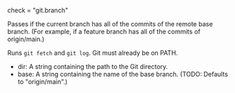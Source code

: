 check = "git.branch"

Passes if the current branch
has all of the commits of the remote base branch.
(For example, if a feature branch
has all of the commits of origin/main.)

Runs `git fetch` and `git log`.
Git must already be on PATH.

  - dir: A string containing the path to the Git directory.
  - base: A string containing the name of the base branch.
    (TODO: Defaults to "origin/main".)
